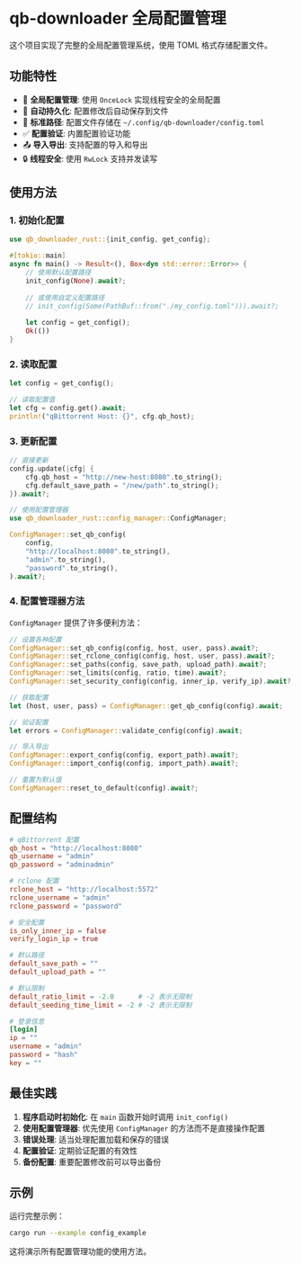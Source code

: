 # qb-downloader 全局配置管理

这个项目实现了完整的全局配置管理系统，使用 TOML 格式存储配置文件。

## 功能特性

- 🔧 **全局配置管理**: 使用 `OnceLock` 实现线程安全的全局配置
- 💾 **自动持久化**: 配置修改后自动保存到文件
- 📂 **标准路径**: 配置文件存储在 `~/.config/qb-downloader/config.toml`
- ✅ **配置验证**: 内置配置验证功能
- 📤 **导入导出**: 支持配置的导入和导出
- 🔒 **线程安全**: 使用 `RwLock` 支持并发读写

## 使用方法

### 1. 初始化配置

```rust
use qb_downloader_rust::{init_config, get_config};

#[tokio::main]
async fn main() -> Result<(), Box<dyn std::error::Error>> {
    // 使用默认配置路径
    init_config(None).await?;
    
    // 或使用自定义配置路径
    // init_config(Some(PathBuf::from("./my_config.toml"))).await?;
    
    let config = get_config();
    Ok(())
}
```

### 2. 读取配置

```rust
let config = get_config();

// 读取配置值
let cfg = config.get().await;
println!("qBittorrent Host: {}", cfg.qb_host);
```

### 3. 更新配置

```rust
// 直接更新
config.update(|cfg| {
    cfg.qb_host = "http://new-host:8080".to_string();
    cfg.default_save_path = "/new/path".to_string();
}).await?;

// 使用配置管理器
use qb_downloader_rust::config_manager::ConfigManager;

ConfigManager::set_qb_config(
    config,
    "http://localhost:8080".to_string(),
    "admin".to_string(),
    "password".to_string(),
).await?;
```

### 4. 配置管理器方法

`ConfigManager` 提供了许多便利方法：

```rust
// 设置各种配置
ConfigManager::set_qb_config(config, host, user, pass).await?;
ConfigManager::set_rclone_config(config, host, user, pass).await?;
ConfigManager::set_paths(config, save_path, upload_path).await?;
ConfigManager::set_limits(config, ratio, time).await?;
ConfigManager::set_security_config(config, inner_ip, verify_ip).await?;

// 获取配置
let (host, user, pass) = ConfigManager::get_qb_config(config).await;

// 验证配置
let errors = ConfigManager::validate_config(config).await;

// 导入导出
ConfigManager::export_config(config, export_path).await?;
ConfigManager::import_config(config, import_path).await?;

// 重置为默认值
ConfigManager::reset_to_default(config).await?;
```

## 配置结构

```toml
# qBittorrent 配置
qb_host = "http://localhost:8080"
qb_username = "admin"
qb_password = "adminadmin"

# rclone 配置
rclone_host = "http://localhost:5572"
rclone_username = "admin"
rclone_password = "password"

# 安全配置
is_only_inner_ip = false
verify_login_ip = true

# 默认路径
default_save_path = ""
default_upload_path = ""

# 默认限制
default_ratio_limit = -2.0      # -2 表示无限制
default_seeding_time_limit = -2 # -2 表示无限制

# 登录信息
[login]
ip = ""
username = "admin"
password = "hash"
key = ""
```

## 最佳实践

1. **程序启动时初始化**: 在 `main` 函数开始时调用 `init_config()`
2. **使用配置管理器**: 优先使用 `ConfigManager` 的方法而不是直接操作配置
3. **错误处理**: 适当处理配置加载和保存的错误
4. **配置验证**: 定期验证配置的有效性
5. **备份配置**: 重要配置修改前可以导出备份

## 示例

运行完整示例：

```bash
cargo run --example config_example
```

这将演示所有配置管理功能的使用方法。
